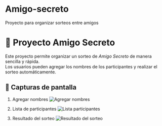 # Amigo-secreto
Proyecto para organizar sorteos entre amigos
# 🎁 Proyecto Amigo Secreto

Este proyecto permite organizar un sorteo de *Amigo Secreto* de manera sencilla y rápida.  
Los usuarios pueden agregar los nombres de los participantes y realizar el sorteo automáticamente.
## 📸 Capturas de pantalla

1. Agregar nombres
![Agregar nombres](./assets/amigos)

2. Lista de participantes
![Lista participantes](./assets/amigos%201)

3. Resultado del sorteo
![Resultado del sorteo](./assets/unidad.jpg)
